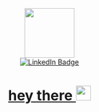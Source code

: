 <div id="header" align="center">
  <img src="https://media.giphy.com/media/M9gbBd9nbDrOTu1Mqx/giphy.gif" width="100"/>
</div>
<div id="badges" align="center">
  <a href="https://www.linkedin.com/feed/?trk=homepage-basic_sign-in-submit">
    <img src="https://img.shields.io/badge/LinkedIn-blue?style=for-the-badge&logo=linkedin&logoColor=white" alt="LinkedIn Badge"/>
    <div id="badges" align="center">
    <img src="https://komarev.com/ghpvc/?username=Alexcooldev-username&style=flat-square&color=blue" alt=""/>
    <h1>
  hey there
  <img src="https://media.giphy.com/media/hvRJCLFzcasrR4ia7z/giphy.gif" width="30px"/>
</h1>
    
